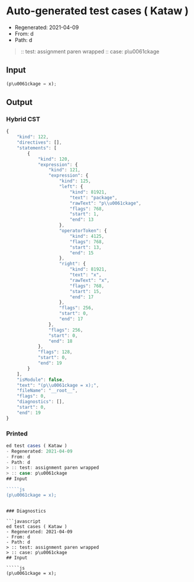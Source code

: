 # Auto-generated test cases ( Kataw )
- Regenerated: 2021-04-09
- From: d
- Path: d
> :: test: assignment paren wrapped
> :: case: p\u0061ckage
## Input

`````js
(p\u0061ckage = x);
`````

## Output

### Hybrid CST

```javascript
{
    "kind": 122,
    "directives": [],
    "statements": [
        {
            "kind": 120,
            "expression": {
                "kind": 121,
                "expression": {
                    "kind": 125,
                    "left": {
                        "kind": 81921,
                        "text": "package",
                        "rawText": "p\\u0061ckage",
                        "flags": 768,
                        "start": 1,
                        "end": 13
                    },
                    "operatorToken": {
                        "kind": 4125,
                        "flags": 768,
                        "start": 13,
                        "end": 15
                    },
                    "right": {
                        "kind": 81921,
                        "text": "x",
                        "rawText": "x",
                        "flags": 768,
                        "start": 15,
                        "end": 17
                    },
                    "flags": 256,
                    "start": 0,
                    "end": 17
                },
                "flags": 256,
                "start": 0,
                "end": 18
            },
            "flags": 128,
            "start": 0,
            "end": 19
        }
    ],
    "isModule": false,
    "text": "(p\\u0061ckage = x);",
    "fileName": "__root__",
    "flags": 0,
    "diagnostics": [],
    "start": 0,
    "end": 19
}
```

### Printed

```javascript
ed test cases ( Kataw )
- Regenerated: 2021-04-09
- From: d
- Path: d
> :: test: assignment paren wrapped
> :: case: p\u0061ckage
## Input

`````js
(p\u0061ckage = x);
`````
```

### Diagnostics

```javascript
ed test cases ( Kataw )
- Regenerated: 2021-04-09
- From: d
- Path: d
> :: test: assignment paren wrapped
> :: case: p\u0061ckage
## Input

`````js
(p\u0061ckage = x);
`````
```

